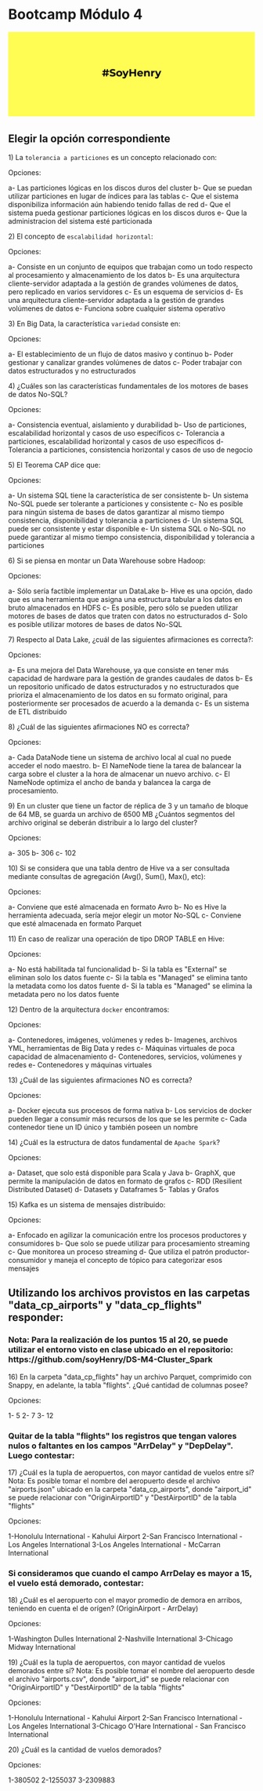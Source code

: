 <h1>Bootcamp Módulo 4</h1>
<p><img alt="henry" src="henry.jpeg" /> </p>
<h2>Elegir la opción correspondiente</h2>
<p>1) La <code>tolerancia a particiones</code> es un concepto relacionado con: </p>
<p>Opciones: </p>
<p>a- Las particiones lógicas en los discos duros del cluster
b- Que se puedan utilizar particiones en lugar de índices para las tablas
c- Que el sistema disponibiliza información aún habiendo tenido fallas de red
d- Que el sistema pueda gestionar particiones lógicas en los discos duros
e- Que la administracion del sistema esté particionada </p>
<p>2) El concepto de <code>escalabilidad horizontal</code>: </p>
<p>Opciones: </p>
<p>a- Consiste en un conjunto de equipos que trabajan como un todo respecto al procesamiento y almacenamiento de los datos
b- Es una arquitectura cliente-servidor adaptada a la gestión de grandes volúmenes de datos, pero replicado en varios servidores
c- Es un esquema de servicios
d- Es una arquitectura cliente-servidor adaptada a la gestión de grandes volúmenes de datos
e- Funciona sobre cualquier sistema operativo </p>
<p>3) En Big Data, la característica <code>variedad</code> consiste en: </p>
<p>Opciones: </p>
<p>a- El establecimiento de un flujo de datos masivo y continuo
b- Poder gestionar y canalizar grandes volúmenes de datos
c- Poder trabajar con datos estructurados y no estructurados </p>
<p>4) ¿Cuáles son las características fundamentales de los motores de bases de datos No-SQL? </p>
<p>Opciones: </p>
<p>a- Consistencia eventual, aislamiento y durabilidad
b- Uso de particiones, escalabilidad horizontal y casos de uso específicos
c- Tolerancia a particiones, escalabilidad horizontal y casos de uso específicos
d- Tolerancia a particiones, consistencia horizontal y casos de uso de negocio </p>
<p>5) El Teorema CAP dice que: </p>
<p>Opciones: </p>
<p>a- Un sistema SQL tiene la característica de ser consistente
b- Un sistema No-SQL puede ser tolerante a particiones y consistente
c- No es posible para ningún sistema de bases de datos garantizar al mismo tiempo consistencia, disponibilidad y tolerancia a particiones 
d- Un sistema SQL puede ser consistente y estar disponible
e- Un sistema SQL o No-SQL no puede garantizar al mismo tiempo consistencia, disponibilidad y tolerancia a particiones </p>
<p>6) Si se piensa en montar un Data Warehouse sobre Hadoop: </p>
<p>Opciones: </p>
<p>a- Sólo sería factible implementar un DataLake
b- Hive es una opción, dado que es una herramienta que asigna una estructura tabular a los datos en bruto almacenados en HDFS
c- Es posible, pero sólo se pueden utilizar motores de bases de datos que traten con datos no estructurados
d- Solo es posible utilizar motores de bases de datos No-SQL </p>
<p>7) Respecto al Data Lake, ¿cuál de las siguientes afirmaciones es correcta?: </p>
<p>Opciones: </p>
<p>a- Es una mejora del Data Warehouse, ya que consiste en tener más capacidad de hardware para la gestión de grandes caudales de datos
b- Es un repositorio unificado de datos estructurados y no estructurados que prioriza el almacenamiento de los datos en su formato original, para posteriormente ser procesados de acuerdo a la demanda
c- Es un sistema de ETL distribuido </p>
<p>8) ¿Cuál de las siguientes afirmaciones NO es correcta? </p>
<p>Opciones: </p>
<p>a- Cada DataNode tiene un sistema de archivo local al cual no puede acceder el nodo maestro.
b- El NameNode tiene la tarea de balancear la carga sobre el cluster a la hora de almacenar un nuevo archivo.
c- El NameNode optimiza el ancho de banda y balancea la carga de procesamiento. </p>
<p>9) En un cluster que tiene un factor de réplica de 3 y un tamaño de bloque de 64 MB, se guarda un archivo de 6500 MB ¿Cuántos segmentos del archivo original se deberán distribuir a lo largo del cluster? </p>
<p>Opciones: </p>
<p>a- 305
b- 306
c- 102 </p>
<p>10) Si se considera que una tabla dentro de Hive va a ser consultada mediante consultas de agregación (Avg(), Sum(), Max(), etc): </p>
<p>Opciones: </p>
<p>a- Conviene que esté almacenada en formato Avro
b- No es Hive la herramienta adecuada, sería mejor elegir un motor No-SQL
c- Conviene que esté almacenada en formato Parquet </p>
<p>11) En caso de realizar una operación de tipo DROP TABLE en Hive: </p>
<p>Opciones: </p>
<p>a- No está habilitada tal funcionalidad
b- Si la tabla es "External" se eliminan solo los datos fuente
c- Si la tabla es "Managed" se elimina tanto la metadata como los datos fuente
d- Si la tabla es "Managed" se elimina la metadata pero no los datos fuente </p>
<p>12) Dentro de la arquitectura <code>docker</code> encontramos: </p>
<p>Opciones: </p>
<p>a- Contenedores, imágenes, volúmenes y redes
b- Imagenes, archivos YML, herramientas de Big Data y redes
c- Máquinas virtuales de poca capacidad de almacenamiento
d- Contenedores, servicios, volúmenes y redes
e- Contenedores y máquinas virtuales </p>
<p>13) ¿Cuál de las siguientes afirmaciones NO es correcta? </p>
<p>Opciones: </p>
<p>a- Docker ejecuta sus procesos de forma nativa
b- Los servicios de docker pueden llegar a consumir más recursos de los que se les permite
c- Cada contenedor tiene un ID único y también poseen un nombre </p>
<p>14) ¿Cuál es la estructura de datos fundamental de <code>Apache Spark</code>? </p>
<p>Opciones: </p>
<p>a- Dataset, que solo está disponible para Scala y Java
b- GraphX, que permite la manipulación de datos en formato de grafos
c- RDD (Resilient Distributed Dataset)
d- Datasets y Dataframes
5- Tablas y Grafos </p>
<p>15) Kafka es un sistema de mensajes distribuido: </p>
<p>Opciones: </p>
<p>a- Enfocado en agilizar la comunicación entre los procesos productores y consumidores
b- Que solo se puede utilizar para procesamiento streaming
c- Que monitorea un proceso streaming
d- Que utiliza el patrón productor-consumidor y maneja el concepto de tópico para categorizar esos mensajes </p>
<h2>Utilizando los archivos provistos en las carpetas "data_cp_airports" y "data_cp_flights" responder:</h2>
<h3>Nota: Para la realización de los puntos 15 al 20, se puede utilizar el entorno visto en clase ubicado en el repositorio: https://github.com/soyHenry/DS-M4-Cluster_Spark</h3>
<p>16) En la carpeta "data_cp_flights" hay un archivo Parquet, comprimido con Snappy, en adelante, la tabla "flights". ¿Qué cantidad de columnas posee? </p>
<p>Opciones: </p>
<p>1- 5
2- 7
3- 12 </p>
<h3>Quitar de la tabla "flights" los registros que tengan valores nulos o faltantes en los campos "ArrDelay" y "DepDelay". Luego contestar:</h3>
<p>17) ¿Cuál es la tupla de aeropuertos, con mayor cantidad de vuelos entre sí? Nota: Es posible tomar el nombre del aeropuerto desde el archivo "airports.json" ubicado en la carpeta "data_cp_airports", donde "airport_id" se puede relacionar con "OriginAirportID" y "DestAirportID" de la tabla "flights" </p>
<p>Opciones: </p>
<p>1-Honolulu International - Kahului Airport
2-San Francisco International - Los Angeles International
3-Los Angeles International - McCarran International </p>
<h3>Si consideramos que cuando el campo ArrDelay es mayor a 15, el vuelo está demorado, contestar:</h3>
<p>18) ¿Cuál es el aeropuerto con el mayor promedio de demora en arribos, teniendo en cuenta el de orígen? (OriginAirport - ArrDelay) </p>
<p>Opciones: </p>
<p>1-Washington Dulles International
2-Nashville International
3-Chicago Midway International </p>
<p>19) ¿Cuál es la tupla de aeropuertos, con mayor cantidad de vuelos demorados entre sí? Nota: Es posible tomar el nombre del aeropuerto desde el archivo "airports.csv", donde "airport_id" se puede relacionar con "OriginAirportID" y "DestAirportID" de la tabla "flights" </p>
<p>Opciones: </p>
<p>1-Honolulu International - Kahului Airport
2-San Francisco International - Los Angeles International
3-Chicago O'Hare International - San Francisco International </p>
<p>20) ¿Cuál es la cantidad de vuelos demorados? </p>
<p>Opciones: </p>
<p>1-380502
2-1255037
3-2309883 </p>
